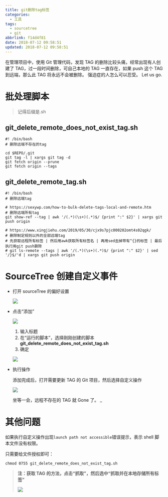 ```yaml
---
title: git删除tag标签
categories:
  - 工具
tags:
  - sourcetree
  - git
abbrlink: f14d4f81
date: 2018-07-12 09:58:51
updated: 2018-07-12 09:58:51
---
```


在管理项目中，使用 Git 管理代码，发现 TAG 的删除比较头痛，经常出现有人创建了 TAG，过一段时间删除，可自己本地的 TAG 一直存在，如果 push 这个 TAG 到远端，那么此 TAG 将永远不会被删除。 强迫症的人怎么可以忍受。
Let us go.

<!-- more -->

# 批处理脚本

> 记得后缀是.sh
> 

## **git_delete_remote_does_not_exist_tag.sh**

```shell
#! /bin/bash
# 删除远端不存在的tag

cd $REPO/.git
git tag -l | xargs git tag -d
git fetch origin --prune
git fetch origin --tags
```

## git_delete_remote_tag.sh

```shell
#! /bin/bash
# 删除远端tag

# https://sexywp.com/how-to-bulk-delete-tags-local-and-remote.htm
# 删除远端所有tag
git show-ref --tag | awk '/(.*)(\s+)(.*)$/ {print ":" $2}' | xargs git push origin

# https://www.xingjiehu.com/2019/05/30/cjx9s7pjc000202omt4s02qgk/
# 删除制定规则以外的全部远端tag
# 先获取远程所有标签 | 然后用awk获取所有标签名 | 再用sed去掉带有^{}的标签 | 最后执行用git push删除
# git ls-remote --tags | awk '/(.*)(\s+)(.*)$/ {print ":" $2}' | sed '/}$/'d | xargs git push origin
```



# SourceTree 创建自定义事件

- 打开 sourceTree 的偏好设置

  ![](https://image.xuebin.me/20190629162842.png)
  <!-- ![](https://i.loli.net/2019/06/29/5d17227494c5b14030.png) -->

- 点击“添加”

  ![](https://i.loli.net/2019/06/29/5d172294b44cd26056.png)

  1.  输入标题
  2.  在“运行的脚本”，选择刚刚创建的脚本**git_delete_remote_does_not_exist_tag.sh**
  3.  确定

  ![](https://i.loli.net/2019/06/29/5d1722a2cd1f465600.png)

- 执行操作

  添加完成后，打开需要更新 TAG 的 Git 项目，然后选择自定义操作

  ![](https://i.loli.net/2019/06/29/5d1722b25031834689.png)

  坐等一会，远程不存在的 TAG 就 Gone 了。 \_

# 其他问题

如果执行自定义操作出现`launch path not accessible`错误提示，表示 shell 脚本文件没有权限。

只需要给文件授权即可：

```shell
chmod 0755 git_delete_remote_does_not_exist_tag.sh
```



> **注：获取 TAG 的方法，点击“抓取”，然后选中“抓取并在本地存储所有标签”**
>
> ![](https://i.loli.net/2019/06/29/5d1722c7abb5f59586.png)
